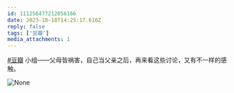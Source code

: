 ```yaml
---
id: 111256477212056166
date: 2023-10-18T14:25:17.616Z
reply: false
tags: ['豆瓣']
media_attachments: 1
---
```


[#豆瓣](https://e5n.cc/tags/%E8%B1%86%E7%93%A3) 小组——父母皆祸害，自己当父亲之后，再来看这些讨论，又有不一样的感触。

![None](https://files.e5n.cc/media_attachments/files/111/256/476/762/547/490/original/a8879f52daf421aa.png)
